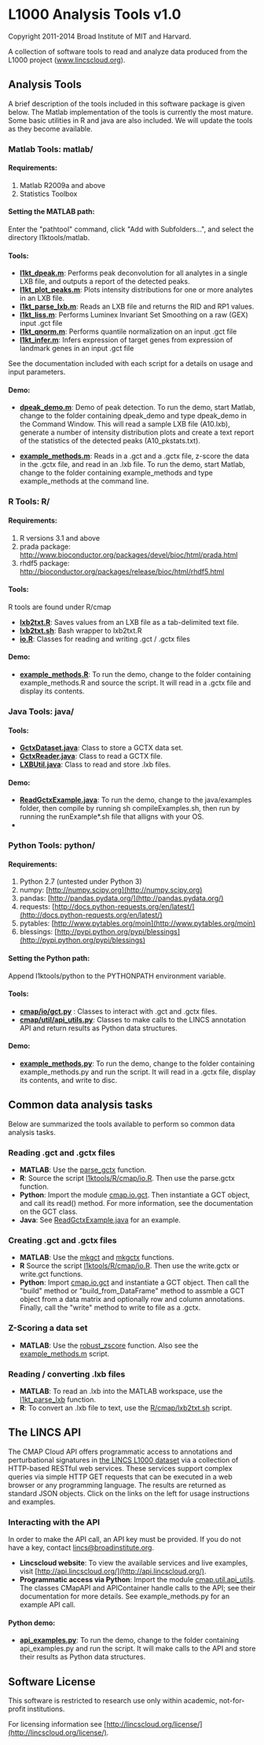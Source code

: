 # L1000 Analysis Tools v1.0


Copyright 2011-2014 Broad Institute of MIT and Harvard.

A collection of software tools to read and analyze data produced from
the L1000 project (www.lincscloud.org).

## Analysis Tools

A brief description of the tools included in this software package is
given below. The Matlab implementation of the tools is currently the
most mature. Some basic utilities in R and java are also included. We
will update the tools as they become available.

### Matlab Tools: matlab/

#### Requirements:

1. Matlab R2009a and above
2. Statistics Toolbox

#### Setting the MATLAB path:
Enter the "pathtool" command, click "Add with Subfolders...", and select the directory l1ktools/matlab.


#### Tools:
* [**l1kt_dpeak.m**](https://github.com/cmap/l1ktools/blob/master/matlab/l1kt_dpeak.m): Performs peak deconvolution for all analytes in a single LXB file, and outputs a report of the detected peaks.
* [**l1kt_plot_peaks.m**](https://github.com/cmap/l1ktools/blob/master/matlab/l1kt_plot_peaks.m): Plots intensity distributions for one or more analytes in an LXB file.
* [**l1kt_parse_lxb.m**](https://github.com/cmap/l1ktools/blob/master/matlab/l1kt_parse_lxb.m):	Reads an LXB file and returns the RID and RP1 values.
* [**l1kt_liss.m**](https://github.com/cmap/l1ktools/blob/master/matlab/l1kt_liss.m): Performs Luminex Invariant Set Smoothing on a raw (GEX) input .gct file
* [**l1kt_qnorm.m**](https://github.com/cmap/l1ktools/blob/master/matlab/l1kt_qnorm.m):	Performs quantile normalization on an input .gct file
* [**l1kt_infer.m**](https://github.com/cmap/l1ktools/blob/master/matlab/l1kt_infer.m):	Infers expression of target genes from expression of landmark genes in an input .gct file

See the documentation included with each script for a details on usage
and input parameters.

#### Demo:
* [**dpeak_demo.m**](https://github.com/cmap/l1ktools/blob/master/matlab/dpeak_demo.m): Demo of peak detection. To run the demo, start Matlab, change to the folder containing dpeak_demo and
type dpeak_demo in the Command Window. This will read a sample LXB
file (A10.lxb), generate a number of intensity distribution plots and create a
text report of the statistics of the detected peaks (A10_pkstats.txt).

* [**example_methods.m**](https://github.com/cmap/l1ktools/blob/master/matlab/example_methods.m): Reads in a .gct and a .gctx file, z-score the data in the .gctx file, and read in an .lxb file. To run the demo, start Matlab, change to the folder containing example_methods and type example_methods at the command line.


### R Tools: R/

#### Requirements:

1. R versions 3.1 and above
2. prada package: http://www.bioconductor.org/packages/devel/bioc/html/prada.html
3. rhdf5 package: http://bioconductor.org/packages/release/bioc/html/rhdf5.html

#### Tools:

R tools are found under R/cmap

* [**lxb2txt.R**](https://github.com/cmap/l1ktools/blob/master/R/cmap/lxb2txt.R):	Saves values from an LXB file as a tab-delimited text file.
* [**lxb2txt.sh**](https://github.com/cmap/l1ktools/blob/master/R/cmap/lxb2txt.sh): Bash wrapper to lxb2txt.R 
* [**io.R**](https://github.com/cmap/l1ktools/blob/master/R/cmap/io.R): Classes for reading and writing .gct / .gctx files

#### Demo:
* [**example_methods.R**](https://github.com/cmap/l1ktools/blob/master/R/example_methods.R): To run the demo, change to the folder containing example_methods.R and source the script. It will read in a .gctx file and display its contents.


### Java Tools: java/

#### Tools:

* [**GctxDataset.java**](https://github.com/cmap/l1ktools/blob/master/java/src/l1ktools/cmap/GctxDataset.java): Class to store a GCTX data set.
* [**GctxReader.java**](https://github.com/cmap/l1ktools/blob/master/java/src/l1ktools/cmap/GctxReader.java): Class to read a GCTX file.
* [**LXBUtil.java**](https://github.com/cmap/l1ktools/blob/master/java/src/l1ktools/cmap/LXBUtil.java): Class to read and store .lxb files.

#### Demo:
* [**ReadGctxExample.java**](https://github.com/cmap/l1ktools/blob/master/java/examples/ReadGctxExample.java): To run the demo, change to the java/examples folder, then compile by running sh compileExamples.sh, then run by running the runExample*.sh file that alligns with your OS. 
* 

### Python Tools: python/

#### Requirements:

1. Python 2.7 (untested under Python 3)
2. numpy: [http://numpy.scipy.org](http://numpy.scipy.org)
3. pandas: [http://pandas.pydata.org/](http://pandas.pydata.org/)
4. requests: [http://docs.python-requests.org/en/latest/](http://docs.python-requests.org/en/latest/)
5. pytables: [http://www.pytables.org/moin](http://www.pytables.org/moin)
6. blessings: [http://pypi.python.org/pypi/blessings](http://pypi.python.org/pypi/blessings)

#### Setting the Python path:
Append l1ktools/python to the PYTHONPATH environment variable.

#### Tools:
* [**cmap/io/gct.py**](https://github.com/cmap/l1ktools/blob/master/python/cmap/io/gct.py) : Classes to interact with .gct and .gctx files.
* [**cmap/util/api_utils.py**](https://github.com/cmap/l1ktools/blob/master/python/cmap/util/api_utils.py): Classes to make calls to the LINCS annotation API and return results as Python data structures.

#### Demo:
* [**example_methods.py**](https://github.com/cmap/l1ktools/blob/master/python/example_methods.py): To run the demo, change to the folder containing example_methods.py and run the script. It will read in a .gctx file, display its contents, and write to disc.

## Common data analysis tasks
Below are summarized the tools available to perform so common data analysis tasks.

### Reading .gct and .gctx files
* **MATLAB**: Use the [parse_gctx](https://github.com/cmap/l1ktools/blob/master/matlab/parse_gctx.m) function.
* **R**: Source the script [l1ktools/R/cmap/io.R](https://github.com/cmap/l1ktools/blob/master/R/cmap/io.R). Then use the parse.gctx function.
* **Python**: Import the module [cmap.io.gct](https://github.com/cmap/l1ktools/blob/master/python/cmap/io/gct.py). Then instantiate a GCT object, and call its read() method. For more information, see the documentation on the GCT class.
* **Java**: See [ReadGctxExample.java](https://github.com/cmap/l1ktools/blob/master/java/examples/ReadGctxExample.java) for an example.

### Creating .gct and .gctx files
* **MATLAB**: Use the [mkgct](https://github.com/cmap/l1ktools/blob/master/matlab/lib/mkgct.m) and [mkgctx](https://github.com/cmap/l1ktools/blob/master/matlab/lib/mkgctx.m) functions.
* **R** Source the script [l1ktools/R/cmap/io.R](https://github.com/cmap/l1ktools/blob/master/R/cmap/io.R). Then use the write.gctx or write.gct functions.
* **Python**: Import [cmap.io.gct](https://github.com/cmap/l1ktools/blob/master/python/cmap/io/gct.py) and instantiate a GCT object. Then call the "build" method or "build_from_DataFrame" method to assmble a GCT object from a data matrix and optionally row and column annotations. Finally, call the "write" method to write to file as a .gctx.

### Z-Scoring a data set
* **MATLAB**: Use the [robust_zscore](https://github.com/cmap/l1ktools/blob/master/matlab/robust_zscore.m) function. Also see the [example_methods.m](https://github.com/cmap/l1ktools/blob/master/matlab/example_methods.m) script.

### Reading / converting .lxb files
* **MATLAB**: To read an .lxb into the MATLAB workspace, use the [l1kt_parse_lxb](https://github.com/cmap/l1ktools/blob/master/matlab/l1kt_parse_lxb.m) function.
* **R**: To convert an .lxb file to text, use the [R/cmap/lxb2txt.sh](https://github.com/cmap/l1ktools/blob/master/R/cmap/lxb2txt.sh) script.


## The LINCS API

The CMAP Cloud API offers programmatic access to annotations and perturbational signatures in [the LINCS L1000 dataset](http://lincscloud.org/) via a collection of HTTP-based RESTful web services. These services support complex queries via simple HTTP GET requests that can be executed in a web browser or any programming language. The results are returned as standard JSON objects. Click on the links on the left for usage instructions and examples.

### Interacting with the API

In order to make the API call, an API key must be provided. If you do not have a key, contact lincs@broadinstitute.org.

* **Lincscloud website**: To view the available services and live examples, visit [http://api.lincscloud.org/](http://api.lincscloud.org/).
* **Programmatic access via Python**: Import the module [cmap.util.api_utils](https://github.com/cmap/l1ktools/blob/master/python/cmap/util/api_utils.py). The classes CMapAPI and APIContainer handle calls to the API; see their documentation for more details. See example_methods.py for an example API call.

#### Python demo:
* [**api_examples.py**](https://github.com/cmap/l1ktools/blob/master/python/api_examples.py): To run the demo, change to the folder containing api_examples.py and run the script. It will make calls to the API and store their results as Python data structures.

## Software License

This software is restricted to research use only within academic, not-for-profit institutions.

For licensing information see [http://lincscloud.org/license/](http://lincscloud.org/license/).
